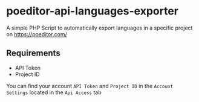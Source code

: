 # poeditor-api-languages-exporter
A simple PHP Script to automatically export languages in a specific project on https://poeditor.com/

## Requirements

* API Token
* Project ID

You can find your account `API Token` and `Project ID` in the `Account Settings` located in the `Api Access` tab

